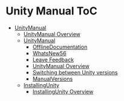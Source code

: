 Unity Manual ToC
================
 - [UnityManual]()
	 - [UnityManual Overview](UnityManual.md)
	 - [UnityManual]()
		 - [OfflineDocumentation](OfflineDocumentation.md)
		 - [WhatsNew56](WhatsNew56.md)
		 - [Leave Feedback](LeaveFeedback.md)
		 - [UnityManual Overview](UnityManual_1.md)
		 - [Switching between Unity versions](SwitchingDocumentationVersions.md)
		 - [ManualVersions](ManualVersions.md)
	 - [InstallingUnity]()
		 - [InstallingUnity Overview](InstallingUnity.md)

